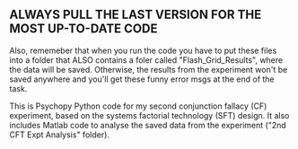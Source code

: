 
## ALWAYS PULL THE LAST VERSION FOR THE MOST UP-TO-DATE CODE 

Also, rememeber that when you run the code you have to put these files into a folder that ALSO contains a foler called "Flash_Grid_Results", where the data will be saved. Otherwise, the results from the experiment won't be saved anywhere and you'll get these funny error msgs at the end of the task.

This is Psychopy Python code for my second conjunction fallacy (CF) experiment, based on the systems factorial technology (SFT) design. It also includes Matlab code to analyse the saved data from the experiment ("2nd CFT Expt Analysis" folder).

